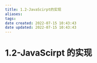 ```yaml
---
title: 1.2-JavaScirpt的实现
aliases: 
tags: 
date created: 2022-07-15 10:43:43
date updated: 2022-07-15 10:43:43
---
```


# 1.2-JavaScirpt 的实现
